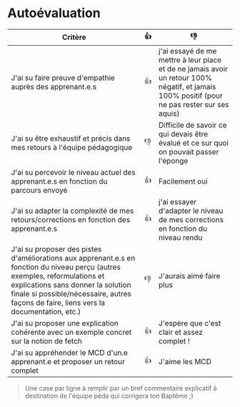 # Autoévaluation

| Critère | 👍 | 👎 |
| ---------------- | ---------------- | ---------------- | 
| J'ai su faire preuve d'empathie auprès des apprenant.e.s | 👍 | j'ai essayé de me mettre à leur place et de ne jamais avoir un retour 100% négatif, et jamais 100% positif (pour ne pas rester sur ses aquis) | 
| J'ai su être exhaustif et précis dans mes retours à l'équipe pédagogique | 👎 | Difficile de savoir ce qui devais être évalué et ce sur quoi on pouvait passer l'éponge |
| J'ai su percevoir le niveau actuel des apprenant.e.s en fonction du parcours envoyé | 👍 | Facilement oui |
| J'ai su adapter la complexité de mes retours/corrections en fonction des apprenant.e.s  | 👍 | j'ai essayer d'adapter le niveau de mes corrections en fonction du niveau rendu |
| J'ai su proposer des pistes d'améliorations aux apprenant.e.s en fonction du niveau perçu (autres exemples, reformulations et explications sans donner la solution finale si possible/nécessaire, autres façons de faire, liens vers la documentation, etc.) | 👎 | J'aurais aimé faire plus |
| J'ai su proposer une explication cohérente avec un exemple concret sur la notion de fetch | 👍 | J'espère que c'est clair et assez complet ! |
| J'ai su appréhender le MCD d'un.e apprenant.e et proposer un retour complet | 👍 | J'aime les MCD |

> Une case par ligne à remplir par un bref commentaire explicatif à destination de l'équipe péda qui corrigera ton Baptême ;)